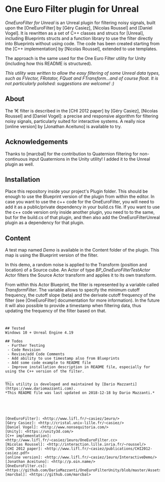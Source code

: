 # One Euro Filter plugin for Unreal

*OneEuroFilter for Unreal* is an Unreal plugin for filtering noisy signals, built upon the [OneEuroFilter] by [Géry Casiez], [Nicolas Roussel] and [Daniel Vogel]. It is rewritten as a set of C++ classes and strucs for [Unreal], including Blueprints structs and a function library to use the filter directly into Blueprints without using code. The code has been created starting from the [C++ implementation] by [Nicolas Roussel], extended to use templates.

The approach is the same used for the One Euro Filter utility for Unity (including how this README is structured).

*This utility was written to allow the easy filtering of some Unreal data types, such as FVector, FRotator, FQuat and FTransform...and of course float. It is not particularly polished: suggestions are welcome! :)*

## About
The 1€ filter is described in the [CHI 2012 paper] by [Géry Casiez], [Nicolas Roussel] and [Daniel Vogel]: a precise and responsive algorithm for filtering noisy signals, particularly suited for interactive systems. A really nice [online version] by [Jonathan Aceituno] is available to try.

## Acknowledgements
Thanks to [marcbal] for the contribution to Quaternion filtering for non-continuous input Quaternions in the Unity utility! I added it to the Unreal plugin as well.

## Installation
Place this repository inside your project's Plugin folder. This should be enough to use the Blueprint version of the plugin from within the editor. In case you want to use the c++ code for the OneEuroFilter, you will need to add it as a public/private dependency in your build.cs file. If you want to use the c++ code version only inside another plugin, you need to to the same, but for the build.cs of that plugin, and then also add the OneEuroFilterUnreal plugin as a dependency for that plugin.

## Content
A test map named *Demo* is available in the Content folder of the plugin. This map is using the Blueprint version of the filter.

In this demo, a random noise is applied to the Transform (position and location) of a Source cube. An Actor of type *BP_OneEuroFilterTestActor* Actor filters the Source Actor transform and applies it to its own transform.

From within this Actor Blueprint, the filter is represented by a variable called *TransformFilter*. The variable allows to specify the minimum cutoff frequency, the cutoff slope (beta) and the derivate cutoff frequency of the filter (see [OneEuroFilter] documentation for more information). In the future it will also possible to provide a timestamp when filtering data, thus updating the frequency of the filter based on that.


```


## Tested
Windows 10 + Unreal Engine 4.19

## Todos
 - Further Testing
 - Code Revision
 - Revise/add Code Comments
 - Add ability to use timestamp also from Blueprints
 - Add some code example to README file
 - Improve installation description in README file, especially for using the C++ version of the filter.
  
___
This utility is developed and maintained by [Dario Mazzanti](https://www.dariomazzanti.com).  
*This README file was last updated on 2018-12-18 by Dario Mazzanti.*





[OneEuroFilter]: <http://www.lifl.fr/~casiez/1euro/>
[Géry Casiez]: <http://cristal.univ-lille.fr/~casiez/>
[Daniel Vogel]: <http://www.nonsequitoria.com/>
[Unity]: <https://unity3d.com/>
[C++ implementation]: <http://www.lifl.fr/~casiez/1euro/OneEuroFilter.cc>
[Nicolas Roussel]: <http://interaction.lille.inria.fr/~roussel/>
[CHI 2012 paper]: <http://www.lifl.fr/~casiez/publications/CHI2012-casiez.pdf>
[online version]: <http://www.lifl.fr/~casiez/1euro/InteractiveDemo/>
[Jonathan Aceituno]: <http://p.oin.name/>
[OneEuroFilter.cs]: <https://github.com/DarioMazzanti/OneEuroFilterUnity/blob/master/Assets/Scripts/OneEuroFilter.cs>
[marcbal]: <https://github.com/marcbal>
